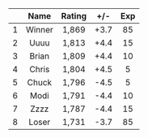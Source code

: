 | |Name|Rating|+/-|Exp|
|-|:--:|:----:|:-:|:-:|
|1|Winner|1,869|+3.7|85|
|2|Uuuu|1,813|+4.4|15|
|3|Brian|1,809|+4.4|10|
|4|Chris|1,804|+4.5|5|
|5|Chuck|1,796|-4.5|5|
|6|Modi|1,791|-4.4|10|
|7|Zzzz|1,787|-4.4|15|
|8|Loser|1,731|-3.7|85|
